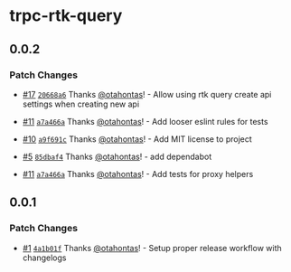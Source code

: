 # trpc-rtk-query

## 0.0.2

### Patch Changes

- [#17](https://github.com/otahontas/trpc-rtk-query/pull/17) [`20668a6`](https://github.com/otahontas/trpc-rtk-query/commit/20668a621f396ab16b51e841267f00ba6d4f2573) Thanks [@otahontas](https://github.com/otahontas)! - Allow using rtk query create api settings when creating new api

- [#11](https://github.com/otahontas/trpc-rtk-query/pull/11) [`a7a466a`](https://github.com/otahontas/trpc-rtk-query/commit/a7a466aa09616e2194f3d0fb808dbd31c9346cd3) Thanks [@otahontas](https://github.com/otahontas)! - Add looser eslint rules for tests

- [#10](https://github.com/otahontas/trpc-rtk-query/pull/10) [`a9f691c`](https://github.com/otahontas/trpc-rtk-query/commit/a9f691c7635cc12af493c3b21e1698c54886dbed) Thanks [@otahontas](https://github.com/otahontas)! - Add MIT license to project

- [#5](https://github.com/otahontas/trpc-rtk-query/pull/5) [`85dbaf4`](https://github.com/otahontas/trpc-rtk-query/commit/85dbaf4789487cf558a2ef7a560f508e9573c7a8) Thanks [@otahontas](https://github.com/otahontas)! - add dependabot

- [#11](https://github.com/otahontas/trpc-rtk-query/pull/11) [`a7a466a`](https://github.com/otahontas/trpc-rtk-query/commit/a7a466aa09616e2194f3d0fb808dbd31c9346cd3) Thanks [@otahontas](https://github.com/otahontas)! - Add tests for proxy helpers

## 0.0.1

### Patch Changes

- [#1](https://github.com/otahontas/trpc-rtk-query/pull/1) [`4a1b01f`](https://github.com/otahontas/trpc-rtk-query/commit/4a1b01f45d0b59d2d6dd6302aaeafde189772d2c) Thanks [@otahontas](https://github.com/otahontas)! - Setup proper release workflow with changelogs
